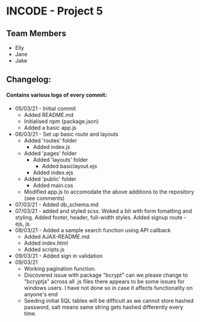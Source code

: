 # INCODE - Project 5

## Team Members

- Elly
- Jane
- Jake

## Changelog:

#### Contains various logs of every commit:

- 05/03/21 - Initial commit
  - Added README.md
  - Initialised npm (package.json)
  - Added a basic app.js
- 06/03/21 - Set up basic route and layouts
  - Added 'routes' folder
    - Added index.js
  - Added 'pages' folder
    - Added 'layouts' folder
      - Added basiclayout.ejs
    - Added index.ejs
  - Added 'public' folder
    - Added main.css
  - Modified app.js to accomodate the above additions to the repository (see comments)
- 07/03/21 - Added db_schema.md
- 07/03/21 - added and styled scss. Woked a bit with form fomatting and styling. Added footer, header, full-width styles. Added signup route - ejs, js.
- 08/03/21 - Added a sample search function using API callback
  - Added AJAX-README.md
  - Added index.html
  - Added scripts.js
- 09/03/21 - Added sign in validation
- 09/03/21 
  - Working pagination function. 
  - Discovered issue with package "bcrypt" can we please change to "bcryptjs" across all .js files there appears to be some issues for windows users. I have not done so in case it affects functionality on anyone's end
  - Seeding initial SQL tables will be difficult as we cannot store hashed password, salt means same string gets hashed differently every time. 
